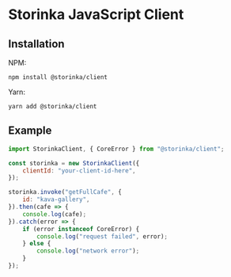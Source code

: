 # Storinka JavaScript Client

## Installation

NPM:

```shell script
npm install @storinka/client
```

Yarn:

```
yarn add @storinka/client
```

## Example

```javascript
import StorinkaClient, { CoreError } from "@storinka/client";

const storinka = new StorinkaClient({
    clientId: "your-client-id-here",
});

storinka.invoke("getFullCafe", {
    id: "kava-gallery",
}).then(cafe => {
    console.log(cafe);
}).catch(error => {
    if (error instanceof CoreError) {
        console.log("request failed", error);
    } else {
        console.log("network error");
    }
});
```
